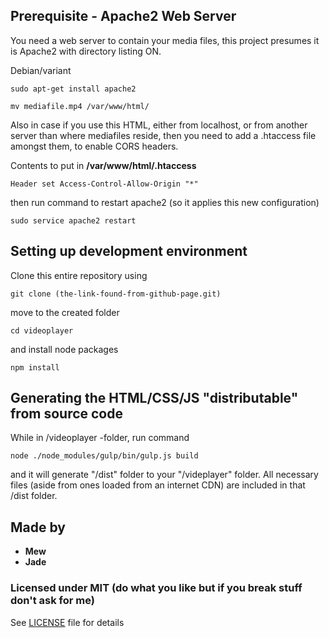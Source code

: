 ## Prerequisite - Apache2 Web Server
You need a web server to contain your media files, this project presumes it is Apache2 with directory listing ON.

Debian/variant

```
sudo apt-get install apache2
```

```
mv mediafile.mp4 /var/www/html/
```

Also in case if you use this HTML, either from localhost, or from another server than where mediafiles reside,
then you need to add a .htaccess file amongst them, to enable CORS headers.

Contents to put in **/var/www/html/.htaccess**

```
Header set Access-Control-Allow-Origin "*"
```

then run command to restart apache2 (so it applies this new configuration)

```
sudo service apache2 restart
```

## Setting up development environment

Clone this entire repository using

```
git clone (the-link-found-from-github-page.git)
```

move to the created folder

```
cd videoplayer
```

and install node packages

```
npm install
```

## Generating the HTML/CSS/JS "distributable" from source code

While in /videoplayer -folder, run command

```
node ./node_modules/gulp/bin/gulp.js build
```

and it will generate "/dist" folder to your "/videplayer" folder.
All necessary files (aside from ones loaded from an internet CDN) are included in that /dist folder.

## Made by

* **Mew**
* **Jade**

### Licensed under MIT (do what you like but if you break stuff don't ask for me)

See [LICENSE](LICENSE) file for details